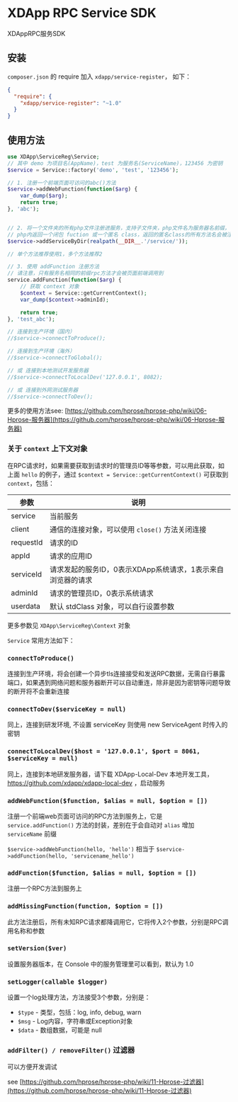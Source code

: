 # XDApp RPC Service SDK

XDAppRPC服务SDK

## 安装

`composer.json` 的 require 加入 `xdapp/service-register`，
如下：

```json
{
  "require": {
    "xdapp/service-register": "~1.0"
  }
}
```

## 使用方法

```php
use XDApp\ServiceReg\Service;
// 其中 demo 为项目名(AppName)，test 为服务名(ServiceName)，123456 为密钥
$service = Service::factory('demo', 'test', '123456');

// 1. 注册一个前端页面可访问的abc()方法
$service->addWebFunction(function($arg) {
    var_dump($arg);
    return true;
}, 'abc');


// 2. 将一个文件夹的所有php文件注册进服务，支持子文件夹，php文件名为服务器名前缀，
// php内返回一个闭包 fuction 或一个匿名 class，返回的匿名class的所有方法名会被注册，参考 service/sys.php
$service->addServiceByDir(realpath(__DIR__.'/service/'));

// 单个方法推荐使用1，多个方法推荐2

// 3. 使用 addFunction 注册方法
// 请注意，只有服务名相同的前缀rpc方法才会被页面前端调用到
service.addFunction(function($arg) {
    // 获取 context 对象
    $context = Service::getCurrentContext();
    var_dump($context->adminId);

    return true;
}, 'test_abc');

// 连接到生产环境（国内）
//$service->connectToProduce();

// 连接到生产环境（海外）
//$service->connectToGlobal();

// 或 连接到本地测试开发服务器
//$service->connectToLocalDev('127.0.0.1', 8082);

// 或 连接到外网测试服务器
//$service->connectToDev();
```

更多的使用方法see: [https://github.com/hprose/hprose-php/wiki/06-Hprose-服务器](https://github.com/hprose/hprose-php/wiki/06-Hprose-服务器)


### 关于 `context` 上下文对象

在RPC请求时，如果需要获取到请求时的管理员ID等等参数，可以用此获取，如上面 `hello` 的例子，通过 `$context = Service::getCurrentContext()` 可获取到 `context`，包括：

参数         |   说明
------------|---------------------
service     | 当前服务
client      | 通信的连接对象，可以使用 `close()` 方法关闭连接
requestId   | 请求的ID
appId       | 请求的应用ID
serviceId   | 请求发起的服务ID，0表示XDApp系统请求，1表示来自浏览器的请求
adminId     | 请求的管理员ID，0表示系统请求
userdata    | 默认 stdClass 对象，可以自行设置参数

更多参数见 `XDApp\ServiceReg\Context` 对象

`Service` 常用方法如下：

### `connectToProduce()`

连接到生产环境，将会创建一个异步tls连接接受和发送RPC数据，无需自行暴露端口，如果遇到网络问题和服务器断开可以自动重连，除非是因为密钥等问题导致的断开将不会重新连接

### `connectToDev($serviceKey = null)`

同上，连接到研发环境, 不设置 serviceKey 则使用 new ServiceAgent 时传入的密钥

### `connectToLocalDev($host = '127.0.0.1', $port = 8061, $serviceKey = null)`

同上，连接到本地研发服务器，请下载 XDApp-Local-Dev 本地开发工具，https://github.com/xdapp/xdapp-local-dev ，启动服务

### `addWebFunction($function, $alias = null, $option = [])`

注册一个前端web页面可访问的RPC方法到服务上，它是 `service.addFunction()` 方法的封装，差别在于会自动对 `alias` 增加 `serviceName` 前缀

`$service->addWebFunction(hello, 'hello')` 相当于 `$service->addFunction(hello, 'servicename_hello')`

### `addFunction($function, $alias = null, $option = [])`

注册一个RPC方法到服务上


### `addMissingFunction(function, $option = [])`

此方法注册后，所有未知RPC请求都降调用它，它将传入2个参数，分别是RPC调用名称和参数

### `setVersion($ver)` 

设置服务器版本，在 Console 中的服务管理里可以看到，默认为 1.0

### `setLogger(callable $logger)`
 
设置一个log处理方法，方法接受3个参数，分别是：

* `$type` - 类型，包括：log, info, debug, warn
* `$msg`  - Log内容，字符串或Exception对象
* `$data` - 数组数据，可能是 null

### `addFilter() / removeFilter()` 过滤器

可以方便开发调试

see [https://github.com/hprose/hprose-php/wiki/11-Hprose-过滤器](https://github.com/hprose/hprose-php/wiki/11-Hprose-过滤器)

